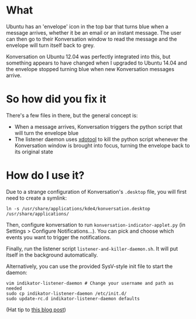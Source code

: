 What
====

Ubuntu has an 'envelope' icon in the top bar that turns blue when a message arrives, whether it be an email or an instant message. The user can then go to their Konversation window to read the message and the envelope will turn itself back to grey.

Konversation on Ubuntu 12.04 was perfectly integrated into this, but something appears to have changed when I upgraded to Ubuntu 14.04 and the envelope stopped turning blue when new Konversation messages arrive.

So how did you fix it
=====================

There's a few files in there, but the general concept is:
* When a message arrives, Konversation triggers the python script that will turn the envelope blue
* The listener daemon uses [xdotool](https://launchpad.net/ubuntu/trusty/+package/xdotool) to kill the python script whenever the Konversation window is brought into focus, turning the envelope back to its original state

How do I use it?
================

Due to a strange configuration of Konversation's `.desktop` file, you will first need to create a symlink:

    ln -s /usr/share/applications/kde4/konversation.desktop /usr/share/applications/

Then, configure konversation to run `konversation-indicator-applet.py` (in Settings > Configure Notifications...). You can pick and choose which events you want to trigger the notifications.

Finally, run the listener script `listener-and-killer-daemon.sh`. It will put itself in the background automatically.

Alternatively, you can use the provided SysV-style init file to start the daemon:

    vim indikator-listener-daemon # Change your username and path as needed
    sudo cp indikator-listener-daemon /etc/init.d/
    sudo update-rc.d indikator-listener-daemon defaults

(Hat tip to [this blog post](https://mobiarch.wordpress.com/2014/05/16/creating-an-init-script-in-ubuntu-14-04/))
